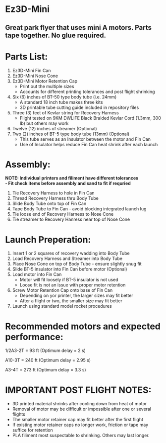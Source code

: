 # Ez3D-Mini
## Great park flyer that uses mini A motors. Parts tape together. No glue required. 

# Parts List:
1. Ez3D-Mini Fin Can
2. Ez3D-Mini Nose Cone
3. Ez3D-Mini Motor Retention Cap
   - Print out the multiple sizes
   - Accounts for different printing tolerances and post flight shrinking 
5. Six (6) inches of BT-50 type body tube (i.e. 24mm)
   - A standard 18 inch tube makes three kits
   - 3D printable tube cutting guide included in repository files
6. Three (3) feet of Kevlar string for Recovery Harness
   - Flight tested on 9KM DWLIFE Black Braided Kevlar Cord (1.3mm, 300 lb) but others may work
8. Twelve (12) inches of streamer (Optional)
9. Two (2) inches of BT-5 type body tube (13mm) (Optional)
    - This tube serves as an Insulator between the motor and Fin Can
    - Use of Insulator helps reduce Fin Can heat shrink after each launch

# Assembly: 

**NOTE: Individual printers and filiment have different tolerances** <br />
**- Fit check items before assembly and sand to fit if requried**
     
1. Tie Recovery Harness to hole in Fin Can
2. Thread Recovery Harness thru Body Tube
3. Slide Body Tube onto top of Fin Can
4. Tape Body Tube to Fin Can - avoid blocking integrated launch lug
5. Tie loose end of Recovery Harness to Nose Cone
6. Tie streamer to Recovery Hanress near top of Nose Cone


# Launch Preperation:
1. Insert 1 or 2 squares of recovery wadding into Body Tube
2. Load Recovery Harness and Streamer into Body Tube
3. Place Nose Cone on top of Body Tube - ensure slightly snug fit
4. Slide BT-5 insulator into Fin Can before motor (Optional)
5. Load motor into Fin Can
    - Motor will fit loosely if BT-5 insulator is not used
    - Loose fit is not an issue with proper motor retention
7. Screw Motor Retention Cap onto base of Fin Can
   - Depending on yor printer, the larger sizes may fit better
   - After a flight or two, the smaller size may fit better
9. Launch using standard model rocket procedures

# Recommended motors and expected performance: 



1/2A3-2T   = 93 ft  (Optimum delay = 2 s)

A10-3T      = 240 ft (Optimum delay = 2.95 s)

A3-4T       = 273 ft (Optimum delay = 3.3 s)


# IMPORTANT POST FLIGHT NOTES:
- 3D printed material shrinks after cooling down from heat of motor
- Removal of motor may be difficult or impossible after one or several flights
- The smaller motor retainer cap may fit better after the first flight
- If existing motor retainer caps no longer work, friction or tape may suffice for retention
- PLA filiment most suspectable to shrinking. Others may last longer. 
